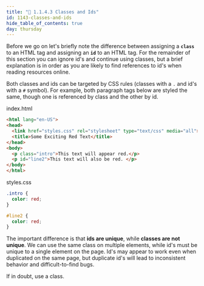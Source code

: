 ```yaml
---
title: "📓 1.1.4.3 Classes and Ids"
id: 1143-classes-and-ids
hide_table_of_contents: true
day: thursday
---
```


Before we go on let's briefly note the difference between assigning a **`class`** to an HTML tag and assigning an **`id`** to an HTML tag. For the remainder of this section you can ignore id's and continue using classes, but a brief explanation is in order as you are likely to find references to id's when reading resources online.

Both classes and ids can be targeted by CSS rules (classes with a `.` and id's with a `#` symbol). For example, both paragraph tags below are styled the same, though one is referenced by class and the other by id.

<div class="filename">index.html</div>

```html
<html lang="en-US">
<head>
  <link href="styles.css" rel="stylesheet" type="text/css" media="all">
  <title>Some Exciting Red Text</title>
</head>
<body>
  <p class="intro">This text will appear red.</p>
  <p id="line2">This text will also be red. </p>
</body>
</html>
```

<div class="filename">styles.css</div>

```css
.intro {
  color: red;
}

#line2 {
  color: red;
}
```

The important difference is that **ids are unique**, while **classes are not unique**. We can use the same class on multiple elements, while id's must be unique to a single element on the page. Id's may appear to work even when duplicated on the same page, but duplicate id's will lead to inconsistent behavior and difficult-to-find bugs.

If in doubt, use a class.
